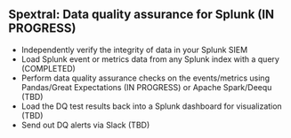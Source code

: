 ## Spextral: Data quality assurance for Splunk (IN PROGRESS)
* Independently verify the integrity of data in your Splunk SIEM
* Load Splunk event or metrics data from any Splunk index with a query (COMPLETED)
* Perform data quality assurance checks on the events/metrics using Pandas/Great Expectations (IN PROGRESS) or Apache Spark/Deequ (TBD)
* Load the DQ test results back into a Splunk dashboard for visualization (TBD)
* Send out DQ alerts via Slack (TBD)
